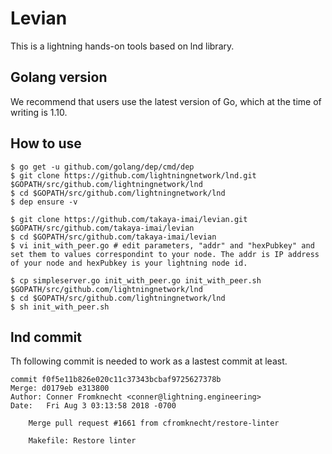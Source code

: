 # Levian

This is a lightning hands-on tools based on lnd library.

## Golang version

We recommend that users use the latest version of Go, which at the time of writing is 1.10.

## How to use

```
$ go get -u github.com/golang/dep/cmd/dep
$ git clone https://github.com/lightningnetwork/lnd.git $GOPATH/src/github.com/lightningnetwork/lnd
$ cd $GOPATH/src/github.com/lightningnetwork/lnd
$ dep ensure -v

$ git clone https://github.com/takaya-imai/levian.git $GOPATH/src/github.com/takaya-imai/levian
$ cd $GOPATH/src/github.com/takaya-imai/levian
$ vi init_with_peer.go # edit parameters, "addr" and "hexPubkey" and set them to values correspondint to your node. The addr is IP address of your node and hexPubkey is your lightning node id.

$ cp simpleserver.go init_with_peer.go init_with_peer.sh $GOPATH/src/github.com/lightningnetwork/lnd
$ cd $GOPATH/src/github.com/lightningnetwork/lnd
$ sh init_with_peer.sh
```

## lnd commit

Th following commit is needed to work as a lastest commit at least.

```
commit f0f5e11b826e020c11c37343bcbaf9725627378b
Merge: d0179eb e313800
Author: Conner Fromknecht <conner@lightning.engineering>
Date:   Fri Aug 3 03:13:58 2018 -0700

    Merge pull request #1661 from cfromknecht/restore-linter

    Makefile: Restore linter
```
